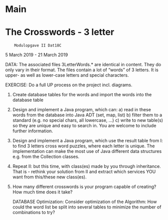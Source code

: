# Main
The Crosswords - 3 letter
=======
		Modulopgave II Dat18C

5 March 2019 - 21 March 2019

DATA:
The associated files 3LetterWords.* are identical in content. They
do only vary in their format.
The files contain a lot of “words” of 3 letters. It is upper- as well as
lower-case letters and special characters.

EXERCISE:
Do a full UP process on the project incl. diagrams.

 
1)  Create database tables for the words and import the words into
    the database table
    
2)  Design and implement a Java program, which can:
    a) read in these words from the database into Java ADT (set,
    map, list)
    b) filter them to a standard (e.g. no special chars, all lowercase,
    ...)
    c) write to new table(s) so they are unique and easy to search
    in. You are welcome to include further information. 


3)  Design and implement a Java program, which use the result table
    from I: 
    to find 3 letters cross word puzzles, where each letter is
    unique.
    The implementation can make the most use of Java different data
    structures e.g. from the Collection classes.


4)  Repeat II: but this time, with class(es) made by you through
    inheritance.
    That is - rethink your solution from II and extract which services
    YOU want from this/these new class(es).


5)  How many different crosswords is your program capable of
    creating?
    How much time does it take?
    
    
    DATABASE Optimization:
Consider optimization of the Algorithm:
How could the word list be split into several tables to minimize the
number of combinations to try?
